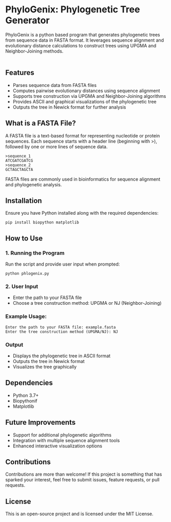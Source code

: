 # PhyloGenix: Phylogenetic Tree Generator

PhyloGenix is a python based program that generates phylogenetic trees from sequence data in FASTA format. It leverages sequence alignment and evolutionary distance calculations to construct trees using UPGMA and Neighbor-Joining methods.
<br><br>

## Features
- Parses sequence data from FASTA files
- Computes pairwise evolutionary distances using sequence alignment
- Supports tree construction via UPGMA and Neighbor-Joining algorithms
- Provides ASCII and graphical visualizations of the phylogenetic tree
- Outputs the tree in Newick format for further analysis

## What is a FASTA File?
A FASTA file is a text-based format for representing nucleotide or protein sequences. Each sequence starts with a header line (beginning with >), followed by one or more lines of sequence data.
```plaintext
>sequence_1
ATCGATCGATCG
>sequence_2
GCTAGCTAGCTA
```
FASTA files are commonly used in bioinformatics for sequence alignment and phylogenetic analysis.

## Installation 
Ensure you have Python installed along with the required dependencies:
```plaintext
pip install biopython matplotlib
```

## How to Use
### 1. Running the Program
Run the script and provide user input when prompted:
```plaintext
python phlogenix.py
```
### 2. User Input
- Enter the path to your FASTA file
- Choose a tree construction method: UPGMA or NJ (Neighbor-Joining)
  
### Example Usage:
```plaintext
Enter the path to your FASTA file: example.fasta
Enter the tree construction method (UPGMA/NJ): NJ
```
### Output
- Displays the phylogenetic tree in ASCII format
- Outputs the tree in Newick format
- Visualizes the tree graphically

## Dependencies
- Python 3.7+
- Biopythonif 
- Matplotlib

## Future Improvements
- Support for additional phylogenetic algorithms
- Integration with multiple sequence alignment tools
- Enhanced interactive visualization options

## Contributions
Contributions are more than welcome! If this project is something that has sparked your interest, feel free to submit issues, feature requests, or pull requests.

## License
This is an open-source project and is licensed under the MIT License.







